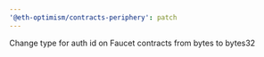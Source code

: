 ```yaml
---
'@eth-optimism/contracts-periphery': patch
---
```


Change type for auth id on Faucet contracts from bytes to bytes32
